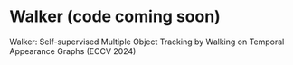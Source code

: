 # Walker (code coming soon)
Walker: Self-supervised Multiple Object Tracking by Walking on Temporal Appearance Graphs (ECCV 2024)
